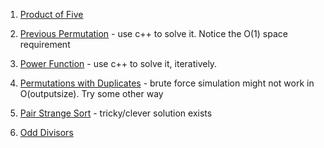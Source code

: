 1. [Product of Five](https://csacademy.com/contest/interview-archive/task/product-of-five/)

2. [Previous Permutation](https://csacademy.com/contest/interview-archive/task/previous-permutation/) - use c++ to solve it. Notice the O(1) space requirement

3. [Power Function](https://csacademy.com/contest/interview-archive/task/power-function/) - use c++ to solve it, iteratively. 

4. [Permutations with Duplicates](https://csacademy.com/contest/interview-archive/task/permutations-with-duplicates/) - brute force simulation might not work in O(outputsize). Try some other way

5. [Pair Strange Sort](https://csacademy.com/contest/interview-archive/task/pair-strange-sort/) - tricky/clever solution exists

6. [Odd Divisors](https://csacademy.com/contest/interview-archive/task/odd_divisors/)
